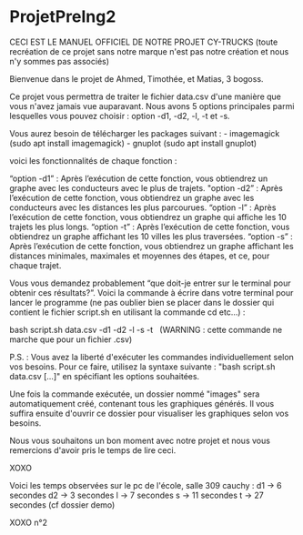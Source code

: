 # ProjetPreIng2

CECI EST LE MANUEL OFFICIEL DE NOTRE PROJET CY-TRUCKS
(toute recréation de ce projet sans notre marque n'est pas notre création et nous n'y sommes pas associés)

Bienvenue dans le projet de Ahmed, Timothée, et Matias, 3 bogoss.

Ce projet vous permettra de traiter le fichier data.csv d'une manière que vous n'avez jamais vue auparavant. Nous avons 5 options principales parmi lesquelles vous pouvez choisir : option -d1, -d2, -l, -t et -s.

Vous aurez besoin de télécharger les packages suivant : 
            - imagemagick (sudo apt install imagemagick)
            - gnuplot (sudo apt install gnuplot)            

voici les fonctionnalités de chaque fonction :

  “option -d1” : Après l’exécution de cette fonction, vous obtiendrez un graphe avec les conducteurs avec le plus de trajets.
  "option -d2” : Après l’exécution de cette fonction, vous obtiendrez un graphe avec les conducteurs avec les distances les plus parcourues. 
  “option -l” : Après l’exécution de cette fonction, vous obtiendrez un graphe qui affiche les 10 trajets les plus longs.
  “option -t” : Après l’exécution de cette fonction, vous obtiendrez un graphe affichant les 10 villes les plus traversées.
  “option -s” : Après l’exécution de cette fonction, vous obtiendrez un graphe affichant les distances minimales, maximales et moyennes des étapes, et ce, pour chaque trajet. 

Vous vous demandez probablement “que doit-je entrer sur le terminal pour obtenir ces résultats?”. Voici la commande à écrire dans votre terminal pour lancer le programme (ne pas oublier bien se placer dans le dossier qui contient le fichier script.sh en utilisant la commande cd etc...) : 

bash script.sh data.csv -d1 -d2 -l -s -t   (WARNING : cette commande ne marche que pour un fichier .csv)

P.S. : Vous avez la liberté d'exécuter les commandes individuellement selon vos besoins. Pour ce faire, utilisez la syntaxe suivante : "bash script.sh data.csv [...]" en spécifiant les options souhaitées.

Une fois la commande exécutée, un dossier nommé "images" sera automatiquement créé, contenant tous les graphiques générés. Il vous suffira ensuite d'ouvrir ce dossier pour visualiser les graphiques selon vos besoins.

Nous vous souhaitons un bon moment avec notre projet et nous vous remercions d'avoir pris le temps de lire ceci.

XOXO


Voici les temps observées sur le pc de l'école, salle 309 cauchy : 
d1 -> 6 secondes
d2 -> 3 secondes
l -> 7 secondes
s -> 11 secondes
t -> 27 secondes
(cf dossier demo)

XOXO n°2
